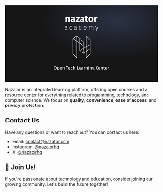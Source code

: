 ![Nazator Academy](https://github.com/nazator/.github/blob/main/images/banner.png)

Nazator is an integrated learning platform, offering open courses and a resource center for everything related to programming, technology, and computer science. We focus on **quality**, **convenience**, **ease of access**, and **privacy protection**.

## Contact Us

Have any questions or want to reach out? You can contact us here:

-   Email: [contact@nazator.com](mailto:contact@nazator.com)
-   Instagram: [@nazatorhq](https://x.com/nazatorhq)
-   X: [@nazatorhq](https://x.com/nazatorhq)

## 🌟 Join Us!

If you're passionate about technology and education, consider joining our growing community. Let's build the future together!
